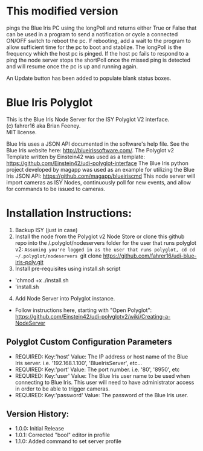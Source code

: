# This modified version
pings the Blue Iris PC using the longPoll and returns either True or False that can be used in a program to send a notification or cycle a connected ON/OFF switch to reboot the pc. If rebooting, add a wait to the program to allow
sufficient time for the pc to boot and stablize.
The longPoll is the frequency which the host pc is pinged.
If the host pc fails to respond to a ping the node server stops the shortPoll once the missed ping is detected and will
resume once the pc is up and running again.

An Update button has been added to populate blank status boxes.


# Blue Iris Polyglot
This is the Blue Iris Node Server for the ISY Polyglot V2 interface.  
(c) fahrer16 aka Brian Feeney.  
MIT license.

Blue Iris uses a JSON API documented in the software's help file.  See the Blue Iris website here: http://blueirissoftware.com/.
The Polyglot v2 Template written by Einstein42 was used as a template: https://github.com/Einstein42/udi-polyglot-interface
The Blue Iris python project developed by magapp was used as an example for utilizing the Blue Iris JSON API: https://github.com/magapp/blueiriscmd
This node server will import cameras as ISY Nodes, continuously poll for new events, and allow for commands to be issued to cameras.


# Installation Instructions:
1. Backup ISY (just in case)
2. Install the node from the Polyglot v2 Node Store or clone this github repo into the /.polyglot/nodeservers folder for the user that runs polyglot v2:
`Assuming you're logged in as the user that runs polyglot, cd cd ~/.polyglot/nodeservers
`git clone https://github.com/fahrer16/udi-blue-iris-poly.git
3. Install pre-requisites using install.sh script
  * 'chmod +x ./install.sh
  * 'install.sh
4. Add Node Server into Polyglot instance.
  * Follow instructions here, starting with "Open Polyglot": https://github.com/Einstein42/udi-polyglotv2/wiki/Creating-a-NodeServer   

## Polyglot Custom Configuration Parameters
* REQUIRED: Key:'host' Value: The IP address or host name of the Blue Iris server.  i.e. '192.168.1.100', 'BlueIrisServer', etc...
* REQUIRED: Key:'port' Value: The port number. i.e. '80', '8950', etc
* REQUIRED: Key:'user' Value: The Blue Iris user name to be used when connecting to Blue Iris.  This user will need to have administrator access in order to be able to trigger cameras.
* REQUIRED: Key:'password' Value: The password of the Blue Iris user.
 
## Version History:
* 1.0.0: Initial Release
* 1.0.1: Corrected "bool" editor in profile
* 1.1.0: Added command to set server profile
